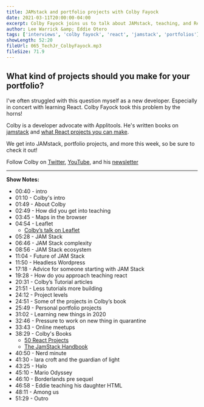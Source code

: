 ```yaml
---
title: JAMstack and portfolio projects with Colby Fayock
date: 2021-03-11T20:00:00-04:00
excerpt: Colby Fayock joins us to talk about JAMstack, teaching, and React projects you can make for a portfolio.
author: Lee Warrick &amp; Eddie Otero
tags: ['interviews', 'colby fayock', 'react', 'jamstack', 'portfolios']
showLength: 52:20
fileUrl: 065_TechJr_ColbyFayock.mp3
fileSize: 71.9
---
```


## What kind of projects should you make for your portfolio?

I've often struggled with this question myself as a new developer. Especially in concert with learning React. Colby Fayock took this problem by the horns!

Colby is a developer advocate with Applitools. He's written books on [jamstack](https://jamstackhandbook.com) and [what React projects you can make](https://50reactprojects.com).

We get into JAMstack, portfolio projects, and more this week, so be sure to check it out!

Follow Colby on [Twitter](http://twitter.com/colbyfayock), [YouTube](https://youtube.com/colbyfayock), and his [newsletter](https://www.colbyfayock.com/newsletter/)

---

**Show Notes:**

* 00:40 - intro
* 01:10 - Colby's intro
* 01:49 - About Colby
* 02:49 - How did you get into teaching
* 03:45 - Maps in the browser
* 04:54 - Leaflet
  * [Colby’s talk on Leaflet](https://www.youtube.com/watch?v=o1quJzNm24M)
* 05:28 - JAM Stack
* 06:46 - JAM Stack complexity
* 08:56 - JAM Stack ecosystem 
* 11:04 - Future of JAM Stack
* 11:50 - Headless Wordpress
* 17:18 - Advice for someone starting with JAM Stack
* 19:28 - How do you approach teaching react
* 20:31 - Colby’s Tutorial articles
* 21:51 - Less tutorials more building
* 24:12 - Project levels
* 24:51 - Some of the projects in Colby’s book
* 25:49 - Personal portfolio projects
* 31:02 - Learning new things in 2020
* 32:46 - Pressure to work on new thing in quarantine 
* 33:43 - Online meetups
* 38:29 - Colby's Books
  * [50 React Projects](https://50reactprojects.com/)
  * [The JamStack Handbook](https://jamstackhandbook.com/)
* 40:50 - Nerd minute
* 41:30 - lara croft and the guardian of light
* 43:25 - Halo
* 45:10 - Mario Odyssey
* 46:10 - Borderlands pre sequel
* 46:58 - Eddie teaching his daughter HTML
* 48:11 - Among us
* 51:29 - Outro 
